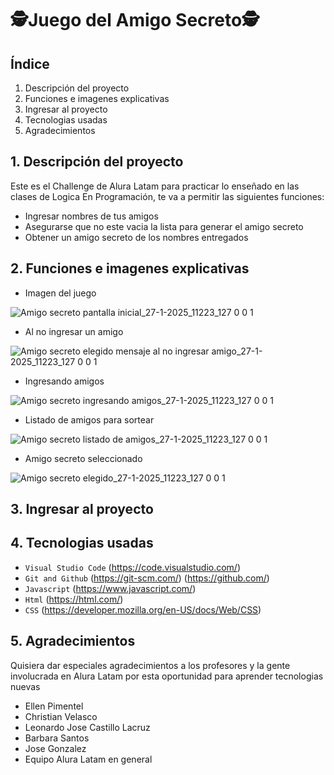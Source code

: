 
# 🕵️Juego del Amigo Secreto🕵️

## Índice
1. Descripción del proyecto
2. Funciones e imagenes explicativas
3. Ingresar al proyecto
4. Tecnologias usadas
5. Agradecimientos
## 1. Descripción del proyecto

Este es el Challenge de Alura Latam para practicar lo enseñado en las clases de Logica En Programación, te va a permitir las siguientes funciones:

- Ingresar nombres de tus amigos
- Asegurarse que no este vacia la lista para generar el amigo secreto
- Obtener un amigo secreto de los nombres entregados

## 2. Funciones e imagenes explicativas
- Imagen del juego

![Amigo secreto pantalla inicial_27-1-2025_11223_127 0 0 1](https://github.com/user-attachments/assets/456f8d2c-096b-4a4f-8515-d221c83f85e8)
- Al no ingresar un amigo

![Amigo secreto elegido mensaje al no ingresar amigo_27-1-2025_11223_127 0 0 1](https://github.com/user-attachments/assets/d71a39ce-c1d4-4b2f-88cf-560046d04925)
- Ingresando amigos

![Amigo secreto ingresando amigos_27-1-2025_11223_127 0 0 1](https://github.com/user-attachments/assets/c2f3fb2d-5d33-4efc-ab58-ac41b21af013)
- Listado de amigos para sortear

![Amigo secreto listado de amigos_27-1-2025_11223_127 0 0 1](https://github.com/user-attachments/assets/2bd631e9-212e-44a3-ad6c-7523188c0400)
- Amigo secreto seleccionado

![Amigo secreto elegido_27-1-2025_11223_127 0 0 1](https://github.com/user-attachments/assets/984e580b-9f70-46d1-ba2f-80b2d7ee2d19)

## 3. Ingresar al proyecto

## 4. Tecnologias usadas
- `Visual Studio Code` (https://code.visualstudio.com/)
- `Git and Github` (https://git-scm.com/) (https://github.com/)
- `Javascript` (https://www.javascript.com/)
- `Html` (https://html.com/)
- `CSS` (https://developer.mozilla.org/en-US/docs/Web/CSS)
## 5. Agradecimientos

Quisiera dar especiales agradecimientos a los profesores y la gente involucrada en Alura Latam por esta oportunidad para aprender tecnologias nuevas
- Ellen Pimentel
- Christian Velasco
- Leonardo Jose Castillo Lacruz
- Barbara Santos
- Jose Gonzalez
- Equipo Alura Latam en general


